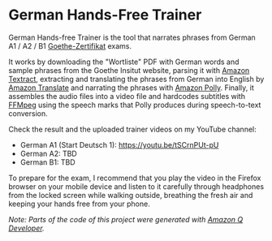 # German Hands-Free Trainer

German Hands-free Trainer is the tool that narrates phrases from German A1 / A2 / B1 [Goethe-Zertifikat](https://www.goethe.de/de/spr/kup/prf/prf/sd1/inf.html) exams.

It works by downloading the "Wortliste" PDF with German words and sample phrases from the Goethe Insitut website, parsing it with [Amazon Textract](https://aws.amazon.com/textract/), extracting and translating the phrases from German into English by [Amazon Translate](https://aws.amazon.com/translate/) and narrating the phrases with [Amazon Polly](https://aws.amazon.com/polly/). Finally, it assembles the audio files into a video file and hardcodes subtitles with [FFMpeg](https://www.ffmpeg.org/) using the speech marks that Polly produces during speech-to-text conversion.

Check the result and the uploaded trainer videos on my YouTube channel:

* German A1 (Start Deutsch 1): https://youtu.be/tSCrnPUt-pU
* German A2: TBD
* German B1: TBD

To prepare for the exam, I recommend that you play the video in the Firefox browser on your mobile device and listen to it carefully through headphones from the locked screen while walking outside, breathing the fresh air and keeping your hands free from your phone.

_Note: Parts of the code of this project were generated with [Amazon Q Developer](https://aws.amazon.com/q/developer/)._

